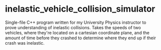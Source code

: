 # inelastic_vehicle_collision_simulator
Single-file C++ program written for my University Physics instructor to prove understanding of inelastic collisions.
Takes the speeds of two vehicles, where they're located on a cartesian coordinate plane, and the amount of time before they crashed to determine where they end up if their crash was inelastic.
